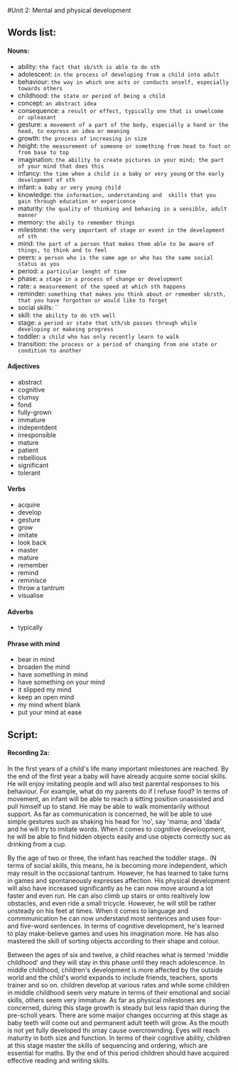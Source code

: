 #Unit 2: Mental and physical development

## Words list:

#### Nouns:

- ability: `the fact that sb/sth is able to do sth`
- adolescent: `in the process of developing from a child into adult`
- behaviour: `the way in which one acts or conducts onself, especially towards others`
- childhood: `the state or period of being a child`
- concept: `an abstract idea`
- consequence: `a result or effect, typically one that is unwelcome or upleasant`
- gesture: `a movement of a part of the body, especially a hand or the head, to express an idea or meaning`
- growth: `the process of increasing in size`
- height: `the measurement of someone or something from head to foot or from base to top`
- imagination: `the ability to create pictures in your mind; the part of your mind that does this`
- infancy: `the time when a child is a baby or very young` or `the early development of sth`
- infant: `a baby or very young child`
- knowledge: `the information, understanding and  skills that you gain through education or expericence`
- maturity: `the quality of thinking and behaving in a sensible, adult manner`
- memory: `the abily to remember things`
- milestone: `the very important of stage or event in the development of sth`
- mind: `the part of a person that makes them able to be aware of things, to think and to feel`
- peers: `a person who is the same age or who has the same social status as you`
- period: `a particular lenght of time`
- phase: `a stage in a process of change or development`
- rate: `a measureement of the speed at which sth happens`
- reminder: `something that makes you think about or remember sb/sth, that you have forgotten or would like to forget`
- social skills: ``
- skill: `the ability to do sth well`
- stage: `a period or state that sth/sb passes through while developing or makeing progress`
- toddler: `a child who has only recently learn to walk`
- transition: `the process or a period of changing from one state or condition to another`


#### Adjectives

- abstract
- cognitive
- clumsy
- fond
- fully-grown
- immature
- indepentdent
- irresponsible
- mature
- patient
- rebellious
- significant
- tolerant

#### Verbs

- acquire
- develop
- gesture
- grow
- imitate
- look back
- master
- mature
- remember
- remind
- reminisce
- throw a tantrum
- visualise

#### Adverbs
- typically

#### Phrase with mind

- bear in mind
- broaden the mind
- have something in mind
- have something on your mind
- it slipped my mind
- keep an open mind
- my mind whent blank
- put your mind at ease


## Script:

#### Recording 2a:

In the first years of a child's life many important milestones are reached. By the end of the first year a baby will have already acquire some social skills. He will enjoy imitating people and will also test parental responses to his behaviour. For example, what do my parents do if I refuse food? In terms of movement, an infant will be able to reach a sitting position unassisted and pull himself up to stand. He may be able to walk momentarily without support. As far as communication is concerned, he will be able to use simple gestures such as shaking his head for 'no', say 'mama; and 'dada' and he will try to imitate words. When it comes to cognitive develoopment, he will be able to find hidden objects easily and use objects correctly suc as drinking from a cup.

By the age of two or three, the infant has reached the toddler stage.. IN terms of social skills, this means, he is becoming more independent, which may result in the occasional tantrum. However, he has learned to take turns in games and spontaneously expresses affection. His physical development will also have increased significantly as he can now move around a lot faster and even run. He can also climb up stairs or onto realtively low obstacles, and even ride a small tricycle. However, he will still be rather unsteady on his feet at times. When it comes to language and commmunication he can now understand most sentences and uses four-and five-word sentences. In terms of cognitive development, he's learned to play make-believe games and uses his imagination more. He has also mastered the skill of sorting objects according to their shape and colour.

Between the ages of six and twelve, a child reaches what is termed 'middle childhood' and they will stay in this phase until they reach adolescence. In middle childhood, children's development is more affected by the outside world and the child's world expands to include friends, teachers, sports trainer and so on. children develop at various rates and while some children in middle childhood seem very mature in terms of their emotional and social skills, others seem very immature. As far as physical milestones are concerned, during this stage growth is steady but less rapid than during the pre-scholl years. There are some maijor changes occurring at this stage as baby teeth will come out and permanent adult teeth will grow. As the mouth is not yet fully developed thi smay cause overcrownding. Eyes will reach maturity in both size and function. In terms of their cognitive ability, children at this stage master the skills of sequencing and ordering, which are essential for maths. By the end of this period children should have acquired effective reading and writing skills.
